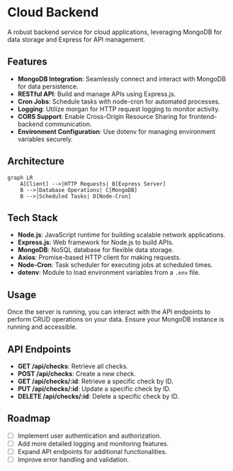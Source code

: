 # Cloud Backend

A robust backend service for cloud applications, leveraging MongoDB for data storage and Express for API management.

## Features
- **MongoDB Integration**: Seamlessly connect and interact with MongoDB for data persistence.
- **RESTful API**: Build and manage APIs using Express.js.
- **Cron Jobs**: Schedule tasks with node-cron for automated processes.
- **Logging**: Utilize morgan for HTTP request logging to monitor activity.
- **CORS Support**: Enable Cross-Origin Resource Sharing for frontend-backend communication.
- **Environment Configuration**: Use dotenv for managing environment variables securely.

## Architecture
```mermaid
graph LR
    A[Client] -->|HTTP Requests| B[Express Server]
    B -->|Database Operations| C[MongoDB]
    B -->|Scheduled Tasks| D[Node-Cron]
```

## Tech Stack
- **Node.js**: JavaScript runtime for building scalable network applications.
- **Express.js**: Web framework for Node.js to build APIs.
- **MongoDB**: NoSQL database for flexible data storage.
- **Axios**: Promise-based HTTP client for making requests.
- **Node-Cron**: Task scheduler for executing jobs at scheduled times.
- **dotenv**: Module to load environment variables from a `.env` file.


## Usage

Once the server is running, you can interact with the API endpoints to perform CRUD operations on your data. Ensure your MongoDB instance is running and accessible.

## API Endpoints

- **GET /api/checks**: Retrieve all checks.
- **POST /api/checks**: Create a new check.
- **GET /api/checks/:id**: Retrieve a specific check by ID.
- **PUT /api/checks/:id**: Update a specific check by ID.
- **DELETE /api/checks/:id**: Delete a specific check by ID.

## Roadmap
- [ ] Implement user authentication and authorization.
- [ ] Add more detailed logging and monitoring features.
- [ ] Expand API endpoints for additional functionalities.
- [ ] Improve error handling and validation.
